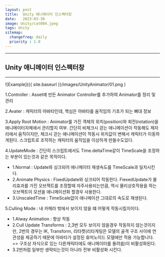 ```yaml
---
layout: post
title:  Unity 애니메이터 인스팩터창
date:   2023-03-30
image: Unity/cat004.jpeg
tags: Unity
sitemap:
  changefreq: daily
  priority : 1.0
---
```


---
## Unity 애니메이터 인스팩터창
---

![Example]({{ site.baseurl }}/images/UnityAnimator/01.png )

1.Controller : Asset에 만든 Animator Controller를 추가하여 Animator를 정리 및 관리

2.Avater : 캐릭터의 아바타인데, 핵심은 아바타를 움직임의 기초가 되는 뼈대 정보

3.Apply Root Motion : Animator를 가진 객체의 위치(position)와 회전(rotation)을 애니메이터자체에서 관리할지 여부. 간단히 비체크시 걷는 애니메이션이 작동해도 제자리에서 움직이지만, 체크시 걷는 애니메이션이 작동시 위치값이 변해서 캐릭터가 이동하게된다. 스크립트로 조작하는 캐릭터의 움직임을 이상하게 만들수도있다.


4.UpdateMode : 간단히 스크립트에서도 Time.deltaTime같이  TimeScale을 조정하는 부분이 있는것과 같은 목적이다. 
   - 1.Normal :  Update와 싱크되어 애니메이터 재생속도를 TimeScale과 일치시킨다.
   - 2.Animate Physics : FixedUpdate와 싱크되어 작동한다. FiexedUpdate가 물리효과를 가진 오브젝트를 조정할때 자주사용되는만큼, 역시 물리상호작용을 하는 오브젝트이 모션을 애니메이션화 할경우 사용한다.
   - 3.UnscaledTime : TimeScale없이 애니메이션 그대로의 속도로 재생된다. 


5.Culling Mode : 내 카메라 밖에서 보이지 않을 떄 어떻게 작동시킬지이다.
   - 1.Alway Animation : 항상 작동
   - 2.Cull Update Transforms : 2,3번 모두 보이지 않을경우 작동하지 않는것이지만, 2번의 경우는 IK, Transform, 리타켓(리타게팅은 모델의 골격 구조 사이에 연관성을 제공하기 때문에 아바타가 설정된 휴머노이드 모델에만 적용 가능합니다. => 구조상 자식으로 있는 다른캐릭터에도 애니메이터를 돌려씀)이 비활성화된다.
   - 3.2번처럼 일부만 생략되는것이 아니라 전부 비활성화 시킨다.